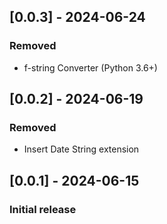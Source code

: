## [0.0.3] - 2024-06-24
### Removed
- f-string Converter (Python 3.6+)

## [0.0.2] - 2024-06-19
### Removed
- Insert Date String extension

## [0.0.1] - 2024-06-15
### Initial release

